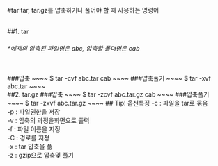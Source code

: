 #tar
tar, tar.gz를 압축하거나 풀어야 할 때 사용하는 명령어
<br><br>

##1. tar
###### *예제의 압축된 파일명은 abc, 압축할 폴더명은 cab
<br>
###압축
~~~~
$ tar -cvf abc.tar cab
~~~~
###압축풀기
~~~~
$ tar -xvf abc.tar
~~~~
<br>
##2. tar.gz
###압축
~~~~
$ tar -zcvf abc.tar.gz cab
~~~~
###압축풀기
~~~~
$ tar -zxvf abc.tar.gz
~~~~
## Tip! 옵션특징
-c : 파일을 tar로 묶음<br>
-p : 파일권한을 저장<br>
-v : 압축의 과정을화면으로 출력<br>
-f : 파일 이름을 지정<br>
-C : 경로를 지정<br>
-x : tar 압축을 풂<br>
-z : gzip으로 압축및 풀기<br>
